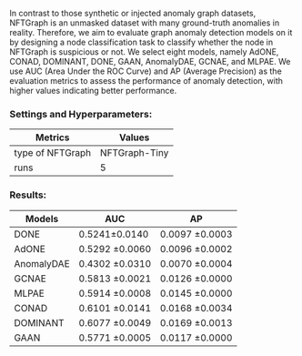 In contrast to those synthetic or injected anomaly graph datasets, NFTGraph is an unmasked dataset with many ground-truth anomalies in reality. 
Therefore, we aim to evaluate graph anomaly detection models on it by designing a node classification task to classify 
whether the node in NFTGraph is suspicious or not. 
We select eight models, namely AdONE, CONAD, 
DOMINANT, DONE, 
GAAN, AnomalyDAE, 
GCNAE, and MLPAE. 
We use AUC (Area Under the ROC Curve) and AP (Average Precision) as the evaluation metrics
to assess the performance of anomaly detection, with higher values indicating better performance. 

### Settings and Hyperparameters:
| Metrics | Values |
|-|-|
| type of NFTGraph | NFTGraph-Tiny |
| runs | 5 |




### Results:

|Models |AUC | AP |
|-|-|-|
|DONE |	0.5241±0.0140	|0.0097 ±0.0003|
|AdONE |0.5292 ±0.0060 |	0.0096 ±0.0002|
|AnomalyDAE |	0.4302 ±0.0310|	0.0070 ±0.0004|
|GCNAE |	0.5813 ±0.0021	|0.0126 ±0.0000|
|MLPAE |	0.5914 ±0.0008  |0.0145 ±0.0000|
|CONAD |	0.6101 ±0.0141| 0.0168 ±0.0034|
|DOMINANT |	0.6077 ±0.0049|	0.0169 ±0.0013|
|GAAN |	0.5771 ±0.0005	|0.0117 ±0.0000|
